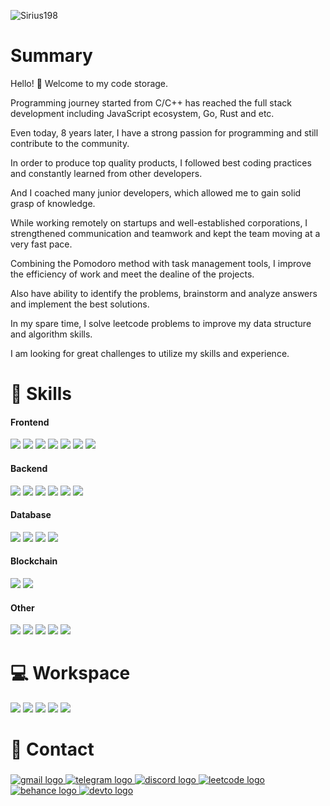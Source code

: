 <p align="left"> <img src="https://komarev.com/ghpvc/?username=atosdev&label=Profile%20views&color=0e75b6&style=flat" alt="Sirius198" /> </p>

# Summary

Hello! 👋
Welcome to my code storage.

Programming journey started from C/C++ has reached the full stack development including JavaScript ecosystem, Go, Rust and etc.

Even today, 8 years later, I have a strong passion for programming and still contribute to the community.

In order to produce top quality products, I followed best coding practices and constantly learned from other developers.

And I coached many junior developers, which allowed me to gain solid grasp of knowledge.

While working remotely on startups and well-established corporations, I strengthened communication and teamwork and kept the team moving at a very fast pace.

Combining the Pomodoro method with task management tools, I improve the efficiency of work and meet the dealine of the projects.

Also have ability to identify the problems, brainstorm and analyze answers and implement the best solutions.

In my spare time, I solve leetcode problems to improve my data structure and algorithm skills.

I am looking for great challenges to utilize my skills and experience.

# 🚀 Skills

#### Frontend

![](https://img.shields.io/badge/JavaScript-323330?style=flat&logo=javascript&logoColor=F7DF1E)
![](https://img.shields.io/badge/TypeScript-007ACC?style=flat&logo=typescript&logoColor=white)
![](https://img.shields.io/badge/React-20232A?style=flat&logo=react&logoColor=61DAFB)
![](https://img.shields.io/badge/Vue.js-35495E?style=flat&logo=vue.js&logoColor=4FC08D)
![](https://img.shields.io/badge/Next.js-0082C9?style=flat&logo=next.js&logoColor=white)
![](https://img.shields.io/badge/Nuxt.js-0092C9?style=flat&logo=nuxt.js&logoColor=white)
![](https://img.shields.io/badge/Tailwind_CSS-38B2AC?style=flat&logo=tailwind-css&logoColor=white)

#### Backend

![](https://img.shields.io/badge/Go-00ADD8?style=flat&logo=go&logoColor=white)
![](https://img.shields.io/badge/Rust-000000?style=flat&logo=rust&logoColor=white)
![](https://img.shields.io/badge/PHP-777BB4?style=flat&logo=php&logoColor=white)
![](https://img.shields.io/badge/Laravel-FF2D20?style=flat&logo=laravel&logoColor=white)
![](https://img.shields.io/badge/Node.js-43853D?style=flat&logo=node.js&logoColor=white)
![](https://img.shields.io/badge/-NestJs-ea2845?style=flat&logo=nestjs&logoColor=white)

#### Database

![](https://img.shields.io/badge/MySQL-00000F?style=flat&logo=mysql&logoColor=white)
![](https://img.shields.io/badge/PostgreSQL-316192?style=flat&logo=postgresql&logoColor=white)
![](https://img.shields.io/badge/MongoDB-4EA94B?style=flat&logo=mongodb&logoColor=white)
![](https://img.shields.io/badge/Redis-%23DD0031.svg?&style=flat&logo=redis&logoColor=white)

#### Blockchain
![](https://img.shields.io/badge/Ethereum-3C3C3D?style=flat&logo=Ethereum&logoColor=white)
![](https://img.shields.io/badge/Cosmos_SDK-blue?style=flat&logo=Cosmos&logoColor=white)

#### Other

![](https://img.shields.io/badge/GIT-E44C30?style=flat&logo=git&logoColor=white)
![](https://img.shields.io/badge/Docker-%23DD0031.svg?&style=flat&logo=docker&logoColor=white)
![](https://img.shields.io/badge/Nginx-%23DD0031.svg?&style=flat&logo=nginx&logoColor=white)
![](https://img.shields.io/badge/Figma-F24E1E?style=flat&logo=figma&logoColor=white)
![](https://img.shields.io/badge/Jira-0052CC?style=flat&logo=Jira&logoColor=white)

# 💻 Workspace

![](https://img.shields.io/badge/Intel-Core_i7_11th-0071C5?style=flat&logo=intel&logoColor=white)
![](https://img.shields.io/badge/NVIDIA-GeForce_RTX3060-76B900?style=flat&logo=nvidia&logoColor=white)
![](https://img.shields.io/badge/Windows-0078D6?style=flat&logo=windows&logoColor=white)
![](https://img.shields.io/badge/Ubuntu-E95420?style=flat&logo=ubuntu&logoColor=white)
![](https://img.shields.io/badge/Visual_Studio_Code-0078D4?style=flat&logo=visual%20studio%20code&logoColor=white)

# 📱 Contact

###

<div align="left">
  <a href="mailto:mtwbp101@gmail.com" target="_blank">
    <img src="https://img.shields.io/static/v1?message=Gmail&logo=gmail&label=&color=D14836&logoColor=white&labelColor=&style=flat"  alt="gmail logo"  />
  </a>
  <a href="https://t.me/maketheworldbeterplace" target="_blank">
    <img src="https://img.shields.io/static/v1?message=Telegram&logo=telegram&label=&color=2CA5E0&logoColor=white&labelColor=&style=flat" alt="telegram logo"  />
  </a>
  <a href="#" target="_blank">
    <img src="https://img.shields.io/static/v1?message=Discord&logo=discord&label=&color=7289DA&logoColor=white&labelColor=&style=flat" alt="discord logo"  />
  </a>
  <a href="https://leetcode.com/sirius198" target="_blank">
    <img src="https://img.shields.io/badge/-LeetCode-FFA116?style=flat&logo=LeetCode&logoColor=black" alt="leetcode logo"  />
  </a>
  <a href="https://behance.net/henrybrown198" target="_blank">
    <img src="https://img.shields.io/static/v1?message=Behance&logo=behance&label=&color=1769ff&logoColor=white&labelColor=&style=flat" alt="behance logo"  />
  </a>
  <a href="https://dev.to/sirius198" target="_blank">
    <img src="https://img.shields.io/static/v1?message=dev.to&logo=dev.to&label=&color=0A0A0A&logoColor=white&labelColor=&style=flat"  alt="devto logo"  />
  </a>
</div>

###